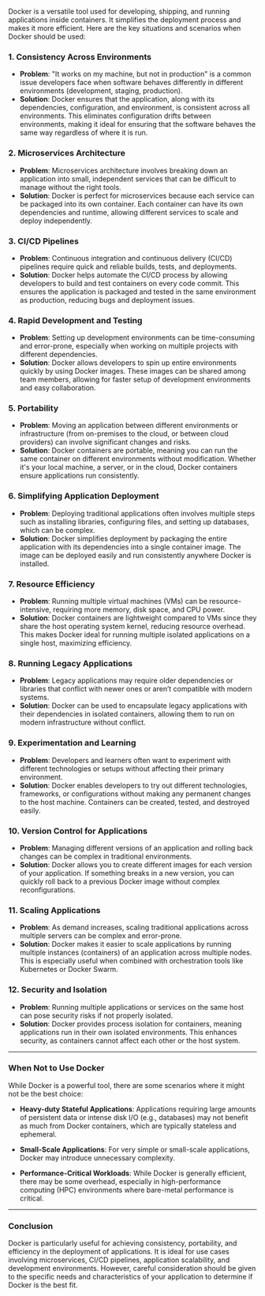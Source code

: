 Docker is a versatile tool used for developing, shipping, and running applications inside containers. It simplifies the deployment process and makes it more efficient. Here are the key situations and scenarios when Docker should be used:

### 1. **Consistency Across Environments**
   - **Problem**: "It works on my machine, but not in production" is a common issue developers face when software behaves differently in different environments (development, staging, production).
   - **Solution**: Docker ensures that the application, along with its dependencies, configuration, and environment, is consistent across all environments. This eliminates configuration drifts between environments, making it ideal for ensuring that the software behaves the same way regardless of where it is run.

### 2. **Microservices Architecture**
   - **Problem**: Microservices architecture involves breaking down an application into small, independent services that can be difficult to manage without the right tools.
   - **Solution**: Docker is perfect for microservices because each service can be packaged into its own container. Each container can have its own dependencies and runtime, allowing different services to scale and deploy independently.

### 3. **CI/CD Pipelines**
   - **Problem**: Continuous integration and continuous delivery (CI/CD) pipelines require quick and reliable builds, tests, and deployments.
   - **Solution**: Docker helps automate the CI/CD process by allowing developers to build and test containers on every code commit. This ensures the application is packaged and tested in the same environment as production, reducing bugs and deployment issues.

### 4. **Rapid Development and Testing**
   - **Problem**: Setting up development environments can be time-consuming and error-prone, especially when working on multiple projects with different dependencies.
   - **Solution**: Docker allows developers to spin up entire environments quickly by using Docker images. These images can be shared among team members, allowing for faster setup of development environments and easy collaboration.

### 5. **Portability**
   - **Problem**: Moving an application between different environments or infrastructure (from on-premises to the cloud, or between cloud providers) can involve significant changes and risks.
   - **Solution**: Docker containers are portable, meaning you can run the same container on different environments without modification. Whether it's your local machine, a server, or in the cloud, Docker containers ensure applications run consistently.

### 6. **Simplifying Application Deployment**
   - **Problem**: Deploying traditional applications often involves multiple steps such as installing libraries, configuring files, and setting up databases, which can be complex.
   - **Solution**: Docker simplifies deployment by packaging the entire application with its dependencies into a single container image. The image can be deployed easily and run consistently anywhere Docker is installed.

### 7. **Resource Efficiency**
   - **Problem**: Running multiple virtual machines (VMs) can be resource-intensive, requiring more memory, disk space, and CPU power.
   - **Solution**: Docker containers are lightweight compared to VMs since they share the host operating system kernel, reducing resource overhead. This makes Docker ideal for running multiple isolated applications on a single host, maximizing efficiency.

### 8. **Running Legacy Applications**
   - **Problem**: Legacy applications may require older dependencies or libraries that conflict with newer ones or aren’t compatible with modern systems.
   - **Solution**: Docker can be used to encapsulate legacy applications with their dependencies in isolated containers, allowing them to run on modern infrastructure without conflict.

### 9. **Experimentation and Learning**
   - **Problem**: Developers and learners often want to experiment with different technologies or setups without affecting their primary environment.
   - **Solution**: Docker enables developers to try out different technologies, frameworks, or configurations without making any permanent changes to the host machine. Containers can be created, tested, and destroyed easily.

### 10. **Version Control for Applications**
   - **Problem**: Managing different versions of an application and rolling back changes can be complex in traditional environments.
   - **Solution**: Docker allows you to create different images for each version of your application. If something breaks in a new version, you can quickly roll back to a previous Docker image without complex reconfigurations.

### 11. **Scaling Applications**
   - **Problem**: As demand increases, scaling traditional applications across multiple servers can be complex and error-prone.
   - **Solution**: Docker makes it easier to scale applications by running multiple instances (containers) of an application across multiple nodes. This is especially useful when combined with orchestration tools like Kubernetes or Docker Swarm.

### 12. **Security and Isolation**
   - **Problem**: Running multiple applications or services on the same host can pose security risks if not properly isolated.
   - **Solution**: Docker provides process isolation for containers, meaning applications run in their own isolated environments. This enhances security, as containers cannot affect each other or the host system.

---

### When Not to Use Docker

While Docker is a powerful tool, there are some scenarios where it might not be the best choice:

- **Heavy-duty Stateful Applications**: Applications requiring large amounts of persistent data or intense disk I/O (e.g., databases) may not benefit as much from Docker containers, which are typically stateless and ephemeral.
  
- **Small-Scale Applications**: For very simple or small-scale applications, Docker may introduce unnecessary complexity.
  
- **Performance-Critical Workloads**: While Docker is generally efficient, there may be some overhead, especially in high-performance computing (HPC) environments where bare-metal performance is critical.

---

### Conclusion

Docker is particularly useful for achieving consistency, portability, and efficiency in the deployment of applications. It is ideal for use cases involving microservices, CI/CD pipelines, application scalability, and development environments. However, careful consideration should be given to the specific needs and characteristics of your application to determine if Docker is the best fit.
